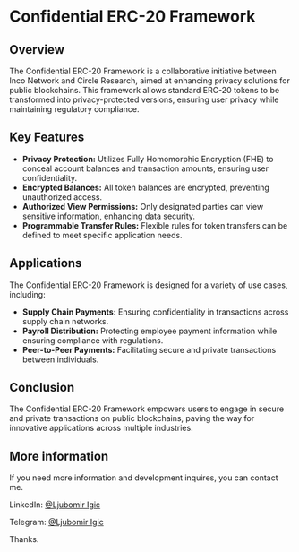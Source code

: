 # Confidential ERC-20 Framework


## Overview

The Confidential ERC-20 Framework is a collaborative initiative between Inco Network and Circle Research, aimed at enhancing privacy solutions for public blockchains. This framework allows standard ERC-20 tokens to be transformed into privacy-protected versions, ensuring user privacy while maintaining regulatory compliance.

## Key Features

- <b>Privacy Protection:</b> Utilizes Fully Homomorphic Encryption (FHE) to conceal account balances and transaction amounts, ensuring user confidentiality.
- <b>Encrypted Balances:</b> All token balances are encrypted, preventing unauthorized access.
- <b>Authorized View Permissions:</b> Only designated parties can view sensitive information, enhancing data security.
- <b>Programmable Transfer Rules:</b> Flexible rules for token transfers can be defined to meet specific application needs.

## Applications

The Confidential ERC-20 Framework is designed for a variety of use cases, including:
- <b>Supply Chain Payments:</b> Ensuring confidentiality in transactions across supply chain networks.
- <b>Payroll Distribution:</b> Protecting employee payment information while ensuring compliance with regulations.
- <b>Peer-to-Peer Payments:</b> Facilitating secure and private transactions between individuals.

## Conclusion

The Confidential ERC-20 Framework empowers users to engage in secure and private transactions on public blockchains, paving the way for innovative applications across multiple industries.

## More information

If you need more information and development inquires, you can contact me.

LinkedIn: [@Ljubomir Igic](https://www.linkedin.com/in/ljubomir-igic-6a9615340)

Telegram: [@Ljubomir Igic](https://t.me/@ljubomir_igic)

Thanks.
